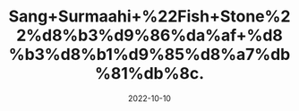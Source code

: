 ---
title: 'Sang+Surmaahi+%22Fish+Stone%22%d8%b3%d9%86%da%af+%d8%b3%d8%b1%d9%85%d8%a7%db%81%db%8c.'
date: '2022-10-10' 
metatag: '' 
inventory: '0' 
draft: false 
# meta description 
shortDescripton: 'It%ef%bf%bdhelps+evacuate+the+renal+and+bladder+calculi+through+urine+by+breaking+into+small+particles+and+helps+relieve+discomfort.%ef%bf%bd'
description: 'stone'
longdescription: ''
featured: True
# product Price
price: '80.0'
# Product Short Description
shortDescription: 'It%ef%bf%bdhelps+evacuate+the+renal+and+bladder+calculi+through+urine+by+breaking+into+small+particles+and+helps+relieve+discomfort.%ef%bf%bd'
productID: '90EDD526-EE23-ED11-9968-005056B3A416'
type: 'products'
category: 'stone' 
thumnailproduct: 'https://eraconnect.blob.core.windows.net/product-images/aminsaddiquidawakhana/90EDD526-EE23-ED11-9968-005056B3A416.webp' 
images:
  - image: 'https://eraconnect.blob.core.windows.net/product-images/aminsaddiquidawakhana/90EDD526-EE23-ED11-9968-005056B3A416.webp'  
Variants:
---